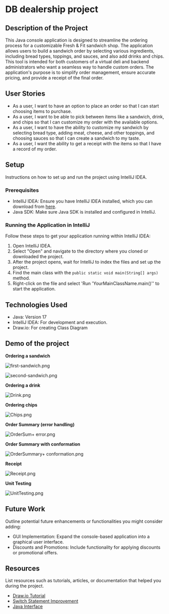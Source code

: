 # DB dealership project

## Description of the Project

This Java console application is designed to streamline the ordering process for a customizable Fresh & Fit sandwich shop. The application allows users to build a sandwich order by selecting various ingredients, including bread types, toppings, and sauces, and also add drinks and chips. This tool is intended for both customers of a virtual deli and backend administrators who want a seamless way to handle custom orders. The application's purpose is to simplify order management, ensure accurate pricing, and provide a receipt of the final order.


## User Stories

- As a user, I want to have an option to place an order so that I can start choosing items to purchase.
- As a user, I want to be able to pick between items like a sandwich, drink, and chips so that I can customize my order with the available options.
- As a user, I want to have the ability to customize my sandwich by selecting bread type, adding meat, cheese, and other toppings, and choosing sauces so that I can create a sandwich to my taste.
- As a user, I want the ability to get a receipt with the items so that I have a record of my order.

## Setup

Instructions on how to set up and run the project using IntelliJ IDEA.

### Prerequisites

- IntelliJ IDEA: Ensure you have IntelliJ IDEA installed, which you can download from [here](https://www.jetbrains.com/idea/download/).
- Java SDK: Make sure Java SDK is installed and configured in IntelliJ.

### Running the Application in IntelliJ

Follow these steps to get your application running within IntelliJ IDEA:

1. Open IntelliJ IDEA.
2. Select "Open" and navigate to the directory where you cloned or downloaded the project.
3. After the project opens, wait for IntelliJ to index the files and set up the project.
4. Find the main class with the `public static void main(String[] args)` method.
5. Right-click on the file and select 'Run 'YourMainClassName.main()'' to start the application.

## Technologies Used

- Java: Version 17
- IntelliJ IDEA: For development and execution.
- Draw.io: For creating Class Diagram

## Demo of the project

**Ordering a sandwich**

![first-sandwich.png](imgs/first-sandwich.png)

![second-sandwich.png](imgs/second-sandwich.png)

**Ordering a drink**

![Drink.png](imgs/Drink.png)

**Ordering chips**

![Chips.png](imgs/Chips.png)

**Order Summary (error handling)**

![OrderSum+ error.png](imgs/OrderSum%2B%20error.png)

**Order Summary with conformation**

![OrderSummary+ conformation.png](imgs/OrderSummary%2B%20conformation.png)

**Receipt**

![Receipt.png](imgs/Receipt.png)

**Unit Testing**

![UnitTesting.png](imgs/UnitTesting.png)

## Future Work

Outline potential future enhancements or functionalities you might consider adding:

- GUI Implementation: Expand the console-based application into a graphical user interface.
- Discounts and Promotions: Include functionality for applying discounts or promotional offers.

## Resources

List resources such as tutorials, articles, or documentation that helped you during the project.

- [Draw.io Tutorial](https://drawio-app.com/tutorials/)
- [Switch Statement Improvement](https://stackoverflow.com/questions/5086322/java-switch-statement-multiple-cases)
- [Java Interface](https://www.youtube.com/watch?v=GhslBwrRsnw&t=35s)
